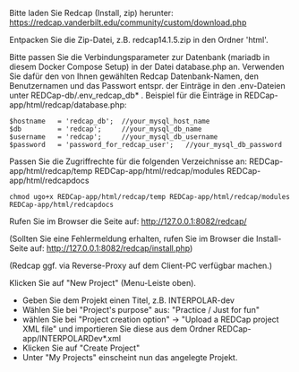 Bitte laden Sie Redcap (Install, zip) herunter:
https://redcap.vanderbilt.edu/community/custom/download.php

Entpacken Sie die Zip-Datei, z.B. redcap14.1.5.zip in den Ordner 'html'.

Bitte passen Sie die Verbindungsparameter zur Datenbank (mariadb in diesem Docker Compose Setup) in der Datei database.php an. Verwenden Sie dafür den von Ihnen gewählten Redcap Datenbank-Namen, den Benutzernamen und das Passwort entspr. der Einträge in den .env-Dateien unter REDCap-db/.env_redcap_db* .
Beispiel für die Einträge in REDCap-app/html/redcap/database.php:

```
$hostname   = 'redcap_db';	//your_mysql_host_name
$db         = 'redcap'; 	//your_mysql_db_name
$username   = 'redcap'; 	//your_mysql_db_username
$password   = 'password_for_redcap_user'; 	//your_mysql_db_password
```

Passen Sie die Zugriffrechte für die folgenden Verzeichnisse an:
REDCap-app/html/redcap/temp
REDCap-app/html/redcap/modules
REDCap-app/html/redcapdocs

```
chmod ugo+x REDCap-app/html/redcap/temp REDCap-app/html/redcap/modules REDCap-app/html/redcapdocs
```

Rufen Sie im Browser die Seite auf: http://127.0.0.1:8082/redcap/

(Sollten Sie eine Fehlermeldung erhalten, rufen Sie im Browser die Install-Seite auf: http://127.0.0.1:8082/redcap/install.php)

(Redcap ggf. via Reverse-Proxy auf dem Client-PC verfügbar machen.)

Klicken Sie auf "New Project" (Menu-Leiste oben).
  * Geben Sie dem Projekt einen Titel, z.B. INTERPOLAR-dev
  * Wählen Sie bei "Project's purpose" aus: "Practice / Just for fun"
  * wählen Sie bei "Project creation option" -> "Upload a REDCap project XML file" und importieren Sie diese aus dem Ordner REDCap-app/INTERPOLARDev*.xml
  * Klicken Sie auf "Create Project"
  * Unter "My Projects" einscheint nun das angelegte Projekt.
